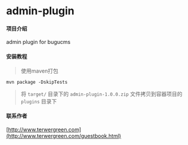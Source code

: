 # admin-plugin

#### 项目介绍
admin plugin for bugucms

#### 安装教程

> 使用maven打包

```
mvn package -DskipTests
```

> 将 ``target/`` 目录下的 ``admin-plugin-1.0.0.zip`` 文件拷贝到容器项目的 ``plugins`` 目录下

#### 联系作者

[http://www.terwergreen.com](http://www.terwergreen.com/guestbook.html)